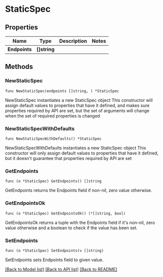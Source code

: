 # StaticSpec

## Properties

Name | Type | Description | Notes
------------ | ------------- | ------------- | -------------
**Endpoints** | **[]string** |  | 

## Methods

### NewStaticSpec

`func NewStaticSpec(endpoints []string, ) *StaticSpec`

NewStaticSpec instantiates a new StaticSpec object
This constructor will assign default values to properties that have it defined,
and makes sure properties required by API are set, but the set of arguments
will change when the set of required properties is changed

### NewStaticSpecWithDefaults

`func NewStaticSpecWithDefaults() *StaticSpec`

NewStaticSpecWithDefaults instantiates a new StaticSpec object
This constructor will only assign default values to properties that have it defined,
but it doesn't guarantee that properties required by API are set

### GetEndpoints

`func (o *StaticSpec) GetEndpoints() []string`

GetEndpoints returns the Endpoints field if non-nil, zero value otherwise.

### GetEndpointsOk

`func (o *StaticSpec) GetEndpointsOk() (*[]string, bool)`

GetEndpointsOk returns a tuple with the Endpoints field if it's non-nil, zero value otherwise
and a boolean to check if the value has been set.

### SetEndpoints

`func (o *StaticSpec) SetEndpoints(v []string)`

SetEndpoints sets Endpoints field to given value.



[[Back to Model list]](../README.md#documentation-for-models) [[Back to API list]](../README.md#documentation-for-api-endpoints) [[Back to README]](../README.md)


